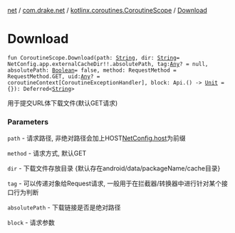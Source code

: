 [net](../../index.md) / [com.drake.net](../index.md) / [kotlinx.coroutines.CoroutineScope](index.md) / [Download](./-download.md)

# Download

`fun CoroutineScope.Download(path: `[`String`](https://kotlinlang.org/api/latest/jvm/stdlib/kotlin/-string/index.html)`, dir: `[`String`](https://kotlinlang.org/api/latest/jvm/stdlib/kotlin/-string/index.html)` = NetConfig.app.externalCacheDir!!.absolutePath, tag: `[`Any`](https://kotlinlang.org/api/latest/jvm/stdlib/kotlin/-any/index.html)`? = null, absolutePath: `[`Boolean`](https://kotlinlang.org/api/latest/jvm/stdlib/kotlin/-boolean/index.html)` = false, method: RequestMethod = RequestMethod.GET, uid: `[`Any`](https://kotlinlang.org/api/latest/jvm/stdlib/kotlin/-any/index.html)`? = coroutineContext[CoroutineExceptionHandler], block: Api.() -> `[`Unit`](https://kotlinlang.org/api/latest/jvm/stdlib/kotlin/-unit/index.html)` = {}): Deferred<`[`String`](https://kotlinlang.org/api/latest/jvm/stdlib/kotlin/-string/index.html)`>`

用于提交URL体下载文件(默认GET请求)

### Parameters

`path` - 请求路径, 非绝对路径会加上HOST[NetConfig.host](../-net-config/host.md)为前缀

`method` - 请求方式, 默认GET

`dir` - 下载文件存放目录 {默认存在android/data/packageName/cache目录}

`tag` - 可以传递对象给Request请求, 一般用于在拦截器/转换器中进行针对某个接口行为判断

`absolutePath` - 下载链接是否是绝对路径

`block` - 请求参数